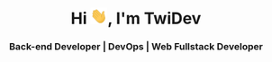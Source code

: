 <h1 align="center">Hi <img src="https://raw.githubusercontent.com/ABSphreak/ABSphreak/master/gifs/Hi.gif" width="30px">, I'm TwiDev</h1>
<h3 align="center">Back-end Developer | DevOps | Web Fullstack Developer</h3>
